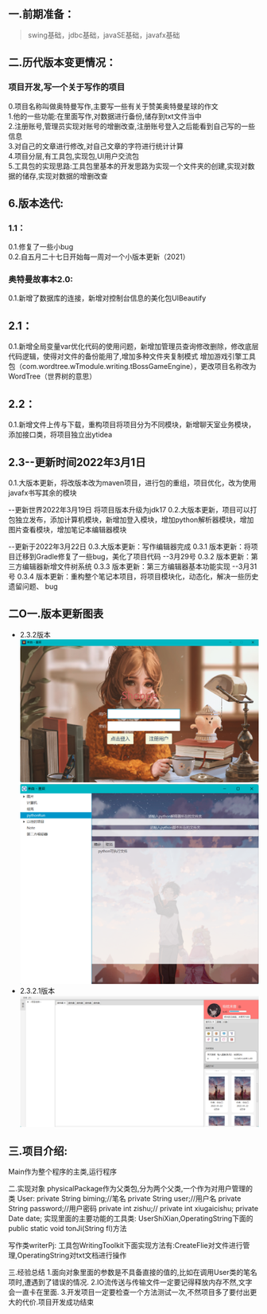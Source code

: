 ## 一.前期准备：
> swing基础，jdbc基础，javaSE基础，javafx基础

## 二.历代版本变更情况： 

  ### 项目开发,写一个关于写作的项目
  0.项目名称叫做奥特曼写作,主要写一些有关于赞美奥特曼星球的作文  
  1.他的一些功能:在里面写作,对数据进行备份,储存到txt文件当中  
  2.注册账号,管理员实现对账号的增删改查,注册账号登入之后能看到自己写的一些信息  
  3.对自己的文章进行修改,对自己文章的字符进行统计计算  
  4.项目分层,有工具包,实现包,UI用户交流包  
  5.工具包的实现思路:工具包里基本的开发思路为实现一个文件夹的创建,实现对数据的储存,实现对数据的增删改查  

  ## 6.版本迭代:  
 
  ### 1.1：
  0.1.修复了一些小bug  
  0.2.自五月二十七日开始每一周对一个小版本更新（2021）
 
  ### 奥特曼故事本2.0:
  0.1.新增了数据库的连接，新增对控制台信息的美化包UIBeautify
 
  ## 2.1：
  0.1.新增全局变量var优化代码的使用问题，新增加管理员查询修改删除，修改底层代码逻辑，使得对文件的备份能用了,增加多种文件夹复制模式
  增加游戏引擎工具包（com.wordtree.wTmodule.writing.tBossGameEngine），更改项目名称改为WordTree（世界树的意思）
 
  ## 2.2：
  0.1.新增文件上传与下载，重构项目将项目分为不同模块，新增聊天室业务模块，添加接口类，将项目独立出ytidea
  
  ## 2.3--更新时间2022年3月1日
  0.1.大版本更新，将改版本改为maven项目，进行包的重组，项目优化，改为使用javafx书写其余的模块
  
  --更新世界2022年3月19日
  将项目版本升级为jdk17
  0.2.大版本更新，项目可以打包独立发布，添加计算机模块，新增加登入模块，增加python解析器模块，增加图片查看模块，增加笔记本编辑器模块
  
  --更新于2022年3月22日
  0.3.大版本更新：写作编辑器完成
  0.3.1 版本更新：将项目迁移到Gradle修复了一些bug，美化了项目代码  --3月29号
  0.3.2 版本更新：第三方编辑器新增文件树系统
  0.3.3 版本更新：第三方编辑器基本功能实现 --3月31号
  0.3.4 版本更新：重构整个笔记本项目，将项目模块化，动态化，解决一些历史遗留问题、 bug  



## 二O一.版本更新图表
+ 2.3.2版本
![img.png](src/main/resources/static/日记img/img2.png)
![img.png](src/main/resources/static/日记img/img.png)
+ 2.3.2.1版本
![img.png](src/main/resources/static/日记img/img3.png)
## 三.项目介绍:
Main作为整个程序的主类,运行程序

二.实现对象 physicalPackage作为父类包,分为两个父类,一个作为对用户管理的类 User:
private String biming;//笔名 private String user;//用户名 private String password;//用户密码 private int zishu;// private int
xiugaicishu; private Date date; 实现里面的主要功能的工具类:
UserShiXian,OperatingString下面的 public static void tonJi(String fl)方法

写作类writerPj:
工具包WritingToolkit下面实现方法有:CreateFlie对文件进行管理,OperatingString对txt文档进行操作

三.经验总结 1.面向对象里面的参数是不具备直接的值的,比如在调用User类的笔名项时,遭遇到了错误的情况. 2.IO流传送与传输文件一定要记得释放内存不然,文字会一直卡在里面.
3.开发项目一定要检查一个方法测试一次,不然项目多了要付出更大的代价.项目开发成功结束





